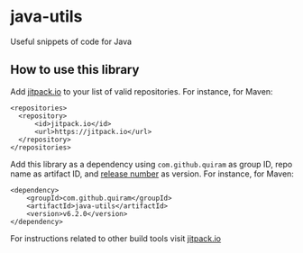 # java-utils
Useful snippets of code for Java

## How to use this library
Add [jitpack.io](https://jitpack.io) to your list of valid repositories. For instance, for Maven:

```
<repositories>
  <repository>
      <id>jitpack.io</id>
      <url>https://jitpack.io</url>
  </repository>
</repositories>
```

Add this library as a dependency using `com.github.quiram` as group ID, repo name as artifact ID, and [release number](https://github.com/quiram/java-utils/releases) as version. For instance, for Maven:

```
<dependency>
    <groupId>com.github.quiram</groupId>
    <artifactId>java-utils</artifactId>
    <version>v6.2.0</version>
</dependency>
```

For instructions related to other build tools visit [jitpack.io](https://jitpack.io) 
